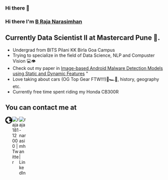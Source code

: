 ### Hi there 👋

<!--
**rajanarasimhan/rajanarasimhan** is a ✨ _special_ ✨ repository because its `README.md` (this file) appears on your GitHub profile.

Here are some ideas to get you started:

- 🔭 I’m currently working on ...
- 🌱 I’m currently learning ...
- 👯 I’m looking to collaborate on ...
- 🤔 I’m looking for help with ...
- 💬 Ask me about ...
- 📫 How to reach me: ...
- 😄 Pronouns: ...
- ⚡ Fun fact: ...
-->
### Hi there I'm [B Raja Narasimhan](https://rajanarasimhan.github.io)

<!--
**sampreet-arthi/sampreet-arthi** is a ✨ _special_ ✨ repository because its `README.md` (this file) appears on your GitHub profile.

Here are some ideas to get you started:

- 🔭 I’m currently working on ...
- 🌱 I’m currently learning ...
- 👯 I’m looking to collaborate on ...
- 🤔 I’m looking for help with ...
- 💬 Ask me about ...
- 📫 How to reach me: ...
- 😄 Pronouns: ...
- ⚡ Fun fact: ...
-->

## Currently Data Scientist II at Mastercard Pune 🏫.
- Undergrad from BITS Pilani KK Birla Goa Campus
- Trying to specialize in the field of Data Science, NLP and Compuster Vision 💻👁
- Check out my paper in [Image-based Android Malware Detection Models using Static and Dynamic Features](https://link.springer.com/chapter/10.1007/978-3-030-96308-8_120) " 
- Love taking about cars (OG Top Gear FTW!!!)🚗🏎🚙, history, geography etc.
- Currently free time spent riding my Honda CB300R

## You can contact me at
[<img align="left" alt="rajanarasimhan.github.io" width="22px" src="https://raw.githubusercontent.com/iconic/open-iconic/master/svg/globe.svg" />][website]
[<img align="left" alt="raja18112000 | Twitter" width="22px" src="https://cdn.jsdelivr.net/npm/simple-icons@v3/icons/twitter.svg" />][twitter]
[<img align="left" alt="raja-narasimhan | LinkedIn" width="22px" src="https://cdn.jsdelivr.net/npm/simple-icons@v3/icons/linkedin.svg" />][linkedin]

<br />
<br />



[website]: https://rajanarasimhan.github.io
[twitter]: https://twitter.com/raja18112000
[instagram]: https://instagram.com/raja_narasimhan
[linkedin]: https://www.linkedin.com/in/raja-narasimhan-645329171/

